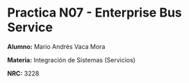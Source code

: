 # Practica N07 - Enterprise Bus Service
**Alumno:** Mario Andrés Vaca Mora

**Materia:** Integración de Sistemas (Servicios)

**NRC:** 3228
